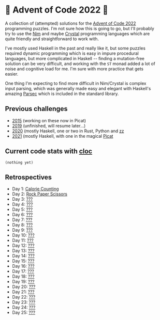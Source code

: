 # 🎄 Advent of Code 2022 🎄

A collection of (attempted) solutions for the [Advent of Code 2022](https://adventofcode.com/2022/) programming puzzles. I'm not sure how this is going to go, but I'll probably try to use the [Nim](https://nim-lang.org) and maybe [Crystal](https://crystal-lang.org) programming languages which are quite friendly and straightforward to work with.

I've mostly used Haskell in the past and really like it, but some puzzles required dynamic programming which is easy in impure procedural languages, but more complicated in Haskell -- finding a mutation-free solution can be very difficult, and working with the `ST` monad added a lot of noise and cognitive load for me. I'm sure with more practice that gets easier.

One thing I'm expecting to find more difficult in Nim/Crystal is complex input parsing, which was generally made easy and elegant with Haskell's amazing [Parsec](https://wiki.haskell.org/Parsec) which is included in the standard library.

## Previous challenges

* [2015](https://github.com/DestyNova/advent_of_code_2015) (working on these now in Picat)
* [2019](https://github.com/destynova/advent_of_code_2019) (unfinished, will resume later...)
* [2020](https://github.com/destynova/advent_of_code_2020) (mostly Haskell, one or two in Rust, Python and [zz](https://github.com/zetzit/zz)
* [2021](https://github.com/destynova/advent_of_code_2021) (mostly Haskell, with one in the magical [Picat](http://www.picat-lang.org)

## Current code stats with [cloc](https://github.com/AlDanial/cloc)

```
(nothing yet)
```

## Retrospectives

* Day 1: [Calorie Counting](https://github.com/DestyNova/advent_of_code_2022/blob/main/1/README.md)
* Day 2: [Rock Paper Scissors](https://github.com/DestyNova/advent_of_code_2022/blob/main/2/README.md)
* Day 3: [???](https://github.com/DestyNova/advent_of_code_2022/blob/main/3/README.md)
* Day 4: [???](https://github.com/DestyNova/advent_of_code_2022/blob/main/4/README.md)
* Day 5: [???](https://github.com/DestyNova/advent_of_code_2022/blob/main/5/README.md)
* Day 6: [???](https://github.com/DestyNova/advent_of_code_2022/blob/main/6/README.md)
* Day 7: [???](https://github.com/DestyNova/advent_of_code_2022/blob/main/7/README.md)
* Day 8: [???](https://github.com/DestyNova/advent_of_code_2022/blob/main/8/README.md)
* Day 9: [???](https://github.com/DestyNova/advent_of_code_2022/blob/main/9/README.md)
* Day 10: [???](https://github.com/DestyNova/advent_of_code_2022/blob/main/10/README.md)
* Day 11: [???](https://github.com/DestyNova/advent_of_code_2022/blob/main/11/README.md)
* Day 12: [???](https://github.com/DestyNova/advent_of_code_2022/blob/main/12/README.md)
* Day 13: [???](https://github.com/DestyNova/advent_of_code_2022/blob/main/13/README.md)
* Day 14: [???](https://github.com/DestyNova/advent_of_code_2022/blob/main/14/README.md)
* Day 15: [???](https://github.com/DestyNova/advent_of_code_2022/blob/main/15/README.md)
* Day 16: [???](https://github.com/DestyNova/advent_of_code_2022/blob/main/16/README.md)
* Day 17: [???](https://github.com/DestyNova/advent_of_code_2022/blob/main/17/README.md)
* Day 18: [???](https://github.com/DestyNova/advent_of_code_2022/blob/main/18/README.md)
* Day 19: [???](https://github.com/DestyNova/advent_of_code_2022/blob/main/19/README.md)
* Day 20: [???](https://github.com/DestyNova/advent_of_code_2022/blob/main/20/README.md)
* Day 21: [???](https://github.com/DestyNova/advent_of_code_2022/blob/main/21/README.md)
* Day 22: [???](https://github.com/DestyNova/advent_of_code_2022/blob/main/22/README.md)
* Day 23: [???](https://github.com/DestyNova/advent_of_code_2022/blob/main/23/README.md)
* Day 24: [???](https://github.com/DestyNova/advent_of_code_2022/blob/main/24/README.md)
* Day 25: [???](https://github.com/DestyNova/advent_of_code_2022/blob/main/25/README.md)
